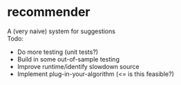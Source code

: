 recommender
===========

A (very naive) system for suggestions  
Todo:  
* Do more testing (unit tests?)
* Build in some out-of-sample testing
* Improve runtime/identify slowdown source
* Implement plug-in-your-algorithm (<= is this feasible?)
